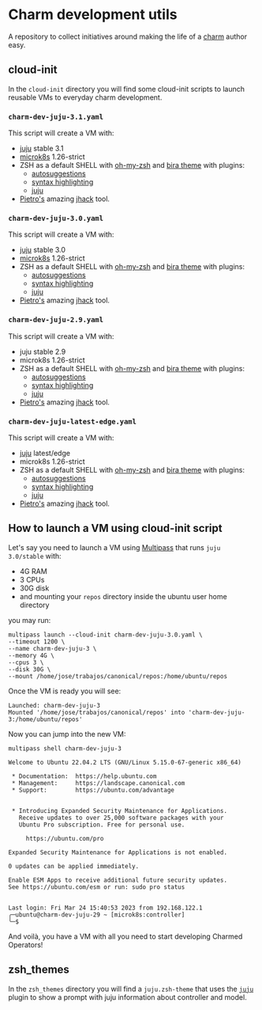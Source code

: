 # Charm development utils

A repository to collect initiatives around making the life of a [charm](https://juju.is/docs/sdk) author easy.

## cloud-init

In the `cloud-init` directory you will find some cloud-init scripts to launch reusable VMs to everyday charm development.


### `charm-dev-juju-3.1.yaml`

This script will create a VM with:

- [juju](https://juju.is) stable 3.1
- [microk8s](https://juju.is/docs/sdk) 1.26-strict
- ZSH as a default SHELL with [oh-my-zsh](https://ohmyz.sh/) and [bira theme](https://github.com/ohmyzsh/ohmyzsh/wiki/Themes#bira) with plugins:
  - [autosuggestions](https://github.com/zsh-users/zsh-autosuggestions)
  - [syntax highlighting](https://github.com/zsh-users/zsh-syntax-highlighting)
  - [juju](https://github.com/ohmyzsh/ohmyzsh/tree/master/plugins/juju)
- [Pietro's](https://github.com/PietroPasotti/) amazing [jhack](https://github.com/PietroPasotti/jhack) tool.


### `charm-dev-juju-3.0.yaml`

This script will create a VM with:

- [juju](https://juju.is) stable 3.0
- [microk8s](https://juju.is/docs/sdk) 1.26-strict
- ZSH as a default SHELL with [oh-my-zsh](https://ohmyz.sh/) and [bira theme](https://github.com/ohmyzsh/ohmyzsh/wiki/Themes#bira) with plugins:
  - [autosuggestions](https://github.com/zsh-users/zsh-autosuggestions)
  - [syntax highlighting](https://github.com/zsh-users/zsh-syntax-highlighting)
  - [juju](https://github.com/ohmyzsh/ohmyzsh/tree/master/plugins/juju)
- [Pietro's](https://github.com/PietroPasotti/) amazing [jhack](https://github.com/PietroPasotti/jhack) tool.


### `charm-dev-juju-2.9.yaml`

This script will create a VM with:

- juju stable 2.9
- microk8s 1.26-strict
- ZSH as a default SHELL with [oh-my-zsh](https://ohmyz.sh/) and [bira theme](https://github.com/ohmyzsh/ohmyzsh/wiki/Themes#bira) with plugins:
  - [autosuggestions](https://github.com/zsh-users/zsh-autosuggestions)
  - [syntax highlighting](https://github.com/zsh-users/zsh-syntax-highlighting)
  - [juju](https://github.com/ohmyzsh/ohmyzsh/tree/master/plugins/juju)
- [Pietro's](https://github.com/PietroPasotti/) amazing [jhack](https://github.com/PietroPasotti/jhack) tool.


### `charm-dev-juju-latest-edge.yaml`

This script will create a VM with:

- [juju](https://juju.is) latest/edge
- microk8s 1.26-strict
- ZSH as a default SHELL with [oh-my-zsh](https://ohmyz.sh/) and [bira theme](https://github.com/ohmyzsh/ohmyzsh/wiki/Themes#bira) with plugins:
  - [autosuggestions](https://github.com/zsh-users/zsh-autosuggestions)
  - [syntax highlighting](https://github.com/zsh-users/zsh-syntax-highlighting)
  - [juju](https://github.com/ohmyzsh/ohmyzsh/tree/master/plugins/juju)
- [Pietro's](https://github.com/PietroPasotti/) amazing [jhack](https://github.com/PietroPasotti/jhack) tool.



## How to launch a VM using cloud-init script

Let's say you need to launch a VM using [Multipass](https://multipass.run/) that runs `juju 3.0/stable` with:

- 4G RAM
- 3 CPUs
- 30G disk
- and mounting your `repos` directory inside the ubuntu user home directory

you may run:

```shell
multipass launch --cloud-init charm-dev-juju-3.0.yaml \
--timeout 1200 \
--name charm-dev-juju-3 \
--memory 4G \
--cpus 3 \
--disk 30G \
--mount /home/jose/trabajos/canonical/repos:/home/ubuntu/repos
```

Once the VM is ready you will see:

```
Launched: charm-dev-juju-3
Mounted '/home/jose/trabajos/canonical/repos' into 'charm-dev-juju-3:/home/ubuntu/repos'
```

Now you can jump into the new VM:

```shell
multipass shell charm-dev-juju-3
```

```shell
Welcome to Ubuntu 22.04.2 LTS (GNU/Linux 5.15.0-67-generic x86_64)

 * Documentation:  https://help.ubuntu.com
 * Management:     https://landscape.canonical.com
 * Support:        https://ubuntu.com/advantage


 * Introducing Expanded Security Maintenance for Applications.
   Receive updates to over 25,000 software packages with your
   Ubuntu Pro subscription. Free for personal use.

     https://ubuntu.com/pro

Expanded Security Maintenance for Applications is not enabled.

0 updates can be applied immediately.

Enable ESM Apps to receive additional future security updates.
See https://ubuntu.com/esm or run: sudo pro status


Last login: Fri Mar 24 15:40:53 2023 from 192.168.122.1
╭─ubuntu@charm-dev-juju-29 ~ [microk8s:controller]
╰─$ 
```

And voilà, you have a VM with all you need to start developing Charmed Operators!


## zsh_themes

In the `zsh_themes` directory you will find a `juju.zsh-theme` that uses the [`juju`](https://github.com/ohmyzsh/ohmyzsh/tree/master/plugins/juju) plugin to show a prompt with juju information about controller and model.

